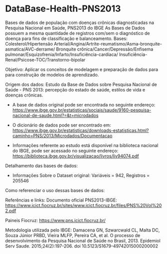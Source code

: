# DataBase-Health-PNS2013
Bases de dados de população com doenças crônicas diagnosticadas na Pesquisa Nacional em Saúde, PNS2013 do IBGE
As Bases de Dados possuem a mesma quantidade de registros com/sem o diagnóstico de doença para fins de classificação e balanceamento.
Bases: 
Colesterol/Hipertensão Arterial/Angina/Artrite-reumatismo/Asma-bronquite-asmatica/AVC-derrame/
Bronquite crônica/Cancer/Depressão/Enfisema pulmonar/Esquizofrenia/Infarto/Insuficiência-cardíaca/
Insuficiência-Renal/Psicose-TOC/Transtorno-bipolar

Objetivo: Aplicar os conceitos de modelagem e preparação de dados para para construção de modelos de aprendizado.

Origem dos dados: Estudo da Base de Dados sobre Pesquisa Nacional de Saúde - PNS 2013: percepção do estado de saúde, estilos de vida e doenças crônicas.

- A base de dados original pode ser encontrada no seguinte endereço:
https://www.ibge.gov.br/estatisticas/sociais/saude/9160-pesquisa-nacional-de-saude.html?=&t=microdados

- O dicionário de dados pode ser encontrado em:
https://www.ibge.gov.br/estatisticas/downloads-estatisticas.html?caminho=PNS/2013/Microdados/Documentacao

- Informações referente ao estudo está disponível na biblioteca nacional do IBGE, pode ser acessado no seguinte endereço: https://biblioteca.ibge.gov.br/visualizacao/livros/liv94074.pdf


Detalhamento das bases de dados:

- Informações Sobre o Dataset original: Variáveis = 942, Registros = 205546

Como referenciar o uso dessas bases de dados:

Referências e links:
Documento oficial PNS2013-IBGE: https://www.icict.fiocruz.br/sites/www.icict.fiocruz.br/files/PNS%20Vol%202.pdf

Paineis Fiocruz:
https://www.pns.icict.fiocruz.br/

Metodologia utilizada pelo IBGE: 
Damacena GN, Szwarcwald CL, Malta DC, Souza Júnior PRBD, Vieira MLFP, Pereira CA, et al. O processo de desenvolvimento da Pesquisa Nacional de Saúde no Brasil, 2013. Epidemiol Serv Saude. 2015;24(2):197-206. doi 10.5123/S1679-49742015000200002 
